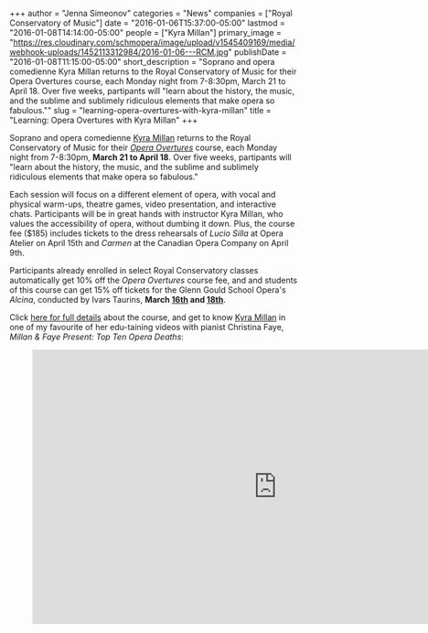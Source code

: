 +++
author = "Jenna Simeonov"
categories = "News"
companies = ["Royal Conservatory of Music"]
date = "2016-01-06T15:37:00-05:00"
lastmod = "2016-01-08T14:14:00-05:00"
people = ["Kyra Millan"]
primary_image = "https://res.cloudinary.com/schmopera/image/upload/v1545409169/media/webhook-uploads/1452113312984/2016-01-06---RCM.jpg"
publishDate = "2016-01-08T11:15:00-05:00"
short_description = "Soprano and opera comedienne Kyra Millan returns to the Royal Conservatory of Music for their Opera Overtures course, each Monday night from 7-8:30pm, March 21 to April 18. Over five weeks, partipants will &quot;learn about the history, the music, and the sublime and sublimely ridiculous elements that make opera so fabulous.&quot;"
slug = "learning-opera-overtures-with-kyra-millan"
title = "Learning: Opera Overtures with Kyra Millan"
+++

Soprano and opera comedienne [Kyra Millan](/kyra-millan-arts-education-counts/) returns to the Royal Conservatory of Music for their [*Opera Overtures*](https://ca.apm.activecommunities.com/theroyalconservatory/Activity_Search/2079) course, each Monday night from 7-8:30pm, **March 21 to April 18**. Over five weeks, partipants will "learn about the history, the music, and the sublime and sublimely ridiculous elements that make opera so fabulous."

Each session will focus on a different element of opera, with vocal and physical warm-ups, theatre games, video presentation, and interactive chats. Participants will be in great hands with instructor Kyra Millan, who values the accessibility of opera, without dumbing it down. Plus, the course fee ($185) includes tickets to the dress rehearsals of *Lucio Silla* at Opera Atelier on April 15th and *Carmen* at the Canadian Opera Company on April 9th.

Participants already enrolled in select Royal Conservatory classes automatically get 10% off the *Opera Overtures* course fee, and and students of this course can get 15% off tickets for the Glenn Gould School Opera's *Alcina*, conducted by Ivars Taurins, **March [16th](https://performance.rcmusic.ca/event/1516/spring_opera_1) and [18th](https://performance.rcmusic.ca/event/1516/spring_opera_2)**.

Click [here for full details](https://ca.apm.activecommunities.com/theroyalconservatory/Activity_Search/2079) about the course, and get to know [Kyra Millan](/scene/people/kyra-millan/) in one of my favourite of her edu-taining videos with pianist Christina Faye, *Millan & Faye Present: Top Ten Opera Deaths*:

<figure data-type="video">
<iframe width="854" height="480" src="https://www.youtube.com/embed/Tc4wNVoZsaU" frameborder="0" allowfullscreen></iframe>
</figure>
